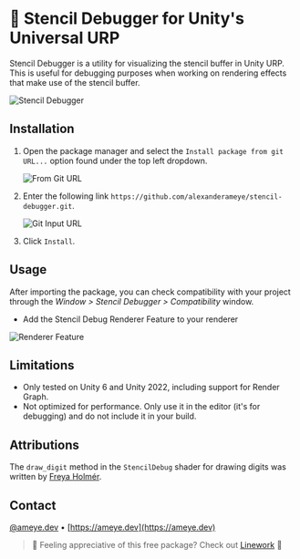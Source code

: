 # 🔎 Stencil Debugger for Unity's Universal URP

Stencil Debugger is a utility for visualizing the stencil buffer in Unity URP. This is useful for debugging purposes when working on rendering effects that make use of the stencil buffer.

![Stencil Debugger](Assets~/Images/stencil.png)

## Installation

1. Open the package manager and select the `Install package from git URL...` option found under the top left dropdown.

    ![From Git URL](Assets~/Images/giturl.png)

2. Enter the following link `https://github.com/alexanderameye/stencil-debugger.git`.

    ![Git Input URL](Assets~/Images/gitinput.png)

3. Click `Install`.

## Usage

After importing the package, you can check compatibility with your project through the *Window > Stencil Debugger > Compatibility* window.

- Add the Stencil Debug Renderer Feature to your renderer

![Renderer Feature](Assets~/Images/rendererfeature.png)

## Limitations

- Only tested on Unity 6 and Unity 2022, including support for Render Graph.
- Not optimized for performance. Only use it in the editor (it's for debugging) and do not include it in your build.

## Attributions

The `draw_digit` method in the `StencilDebug` shader for drawing digits was written by [Freya Holmér](https://gist.github.com/FreyaHolmer/71717be9f3030c1b0990d3ed1ae833e3).
 
## Contact

[@ameye.dev](https://bsky.app/profile/ameye.dev) • [https://ameye.dev](https://ameye.dev)

> 💛 Feeling appreciative of this free package? Check out [Linework](https://assetstore.unity.com/packages/slug/294140?aid=1011l3n8v&pubref=stencil-debugger) 💛

